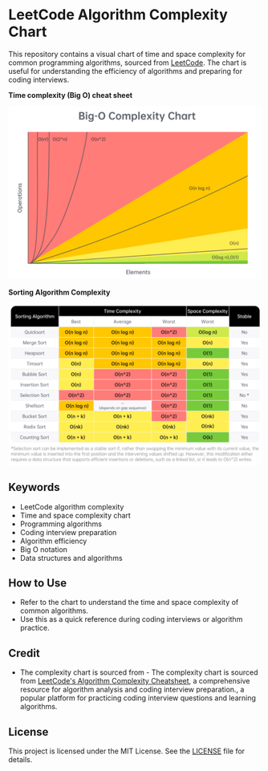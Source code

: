 # LeetCode Algorithm Complexity Chart

This repository contains a visual chart of time and space complexity for common programming algorithms, sourced from [LeetCode](https://leetcode.com/). The chart is useful for understanding the efficiency of algorithms and preparing for coding interviews.

**Time complexity (Big O) cheat sheet**

![LeetCode Complexity Chart](big_o.png)

**Sorting Algorithm Complexity**

![LeetCode Complexity Chart](sorting.png)

## Keywords
- LeetCode algorithm complexity
- Time and space complexity chart
- Programming algorithms
- Coding interview preparation
- Algorithm efficiency
- Big O notation
- Data structures and algorithms

## How to Use
- Refer to the chart to understand the time and space complexity of common algorithms.
- Use this as a quick reference during coding interviews or algorithm practice.

## Credit
- The complexity chart is sourced from - The complexity chart is sourced from [LeetCode's Algorithm Complexity Cheatsheet](https://leetcode.com/explore/interview/card/cheatsheets/720/resources/4725/), a comprehensive resource for algorithm analysis and coding interview preparation., a popular platform for practicing coding interview questions and learning algorithms.

## License
This project is licensed under the MIT License. See the [LICENSE](LICENSE) file for details.

